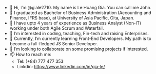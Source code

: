 - 👋 Hi, I’m @giale2710. My name is Le Hoang Gia. You can call me John.
- 👋 I graduated as Bachelor of Business Administration (Accounting and Finance, IFRS base), at University of Asia Pacific, Oita, Japan.
- 👋 I have upto 4 years of experience as Business Analyst (Non-IT) working under both Agile Scrum and Waterfall.
- 👀 I’m interested in coding, teaching, Fin-tech and raising Enterprises.
- 🌱 Currently, I’m currently learning Front-End Developers. My path is to become a full-fledged JS Senior Developer.
- 💞️ I’m looking to collaborate on some promising projects if interested.
- 📫 How to reach me:
   + Tel: (+84) 777 477 353
   + Linkdin: https://www.linkedin.com/in/gia-le/

<!---
giale2710/giale2710 is a ✨ special ✨ repository because its `README.md` (this file) appears on your GitHub profile.
You can click the Preview link to take a look at your changes.
--->
